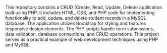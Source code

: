 This repository contains a CRUD (Create, Read, Update, Delete) application built using PHP. It includes HTML, CSS, and PHP code for implementing functionality to add, update, and delete student records in a MySQL database. The application utilizes Bootstrap for styling and features responsive design elements. The PHP scripts handle form submissions, data validation, database connections, and CRUD operations. This project serves as a practical example of web development techniques using PHP and MySQL.
